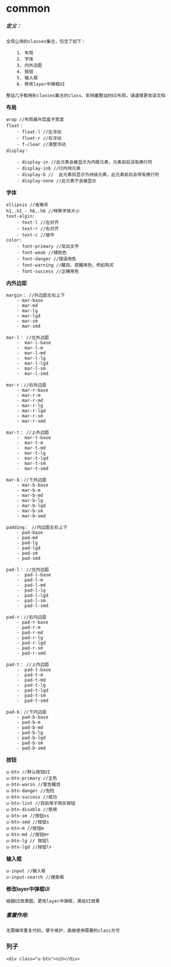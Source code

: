 # common
##### 定义：

	全局公用的classes集合，包含了如下：
	
		1. 布局
		2. 字体
		3. 内外边距
		4. 按钮
		5. 输入框
		6. 修改layer中弹框UI
	
	整站几乎都用到classes集合的class，影响着整站的UI布局，请谨慎更改该文档

**布局**
	
	wrap //布局最外层盒子宽度
	float：
		- float-l //左浮动
		- float-r //右浮动
		- f-clear //清楚浮动
	display：
		
		- display-in //此元素会被显示为内联元素，元素前后没有换行符
		- display-inb //行内块元素
		- display-b //	此元素将显示为块级元素，此元素前后会带有换行符
		- display-none //此元素不会被显示

**字体**
	
	ellipsis //省略号
	h1,.h1 - h6,.h6 //特殊字体大小
	text-algin:
		- text-l //左对齐
		- text-r //右对齐
		- text-c //居中
	color:
		- font-primary //突出文字
		- font-weak //辅助色
		- font-danger //错误用色
		- font-warning //醒目、提醒用色，例如购买
		- font-success //正确用色

**内外边距**	

	margin： //外边距左右上下
		- mar-base
		- mar-md
		- mar-lg
		- mar-lgd
		- mar-sm
		- mar-smd
		
	mar-l： //左外边距
		-  mar-l-base
		-  mar-l-m
		-  mar-l-md
		-  mar-l-lg
		-  mar-l-lgd
		-  mar-l-sm
		-  mar-l-smd

	mar-r：//右外边距
		- mar-r-base
		- mar-r-m
		- mar-r-md
		- mar-r-lg
		- mar-r-lgd
		- mar-r-sm
		- mar-r-smd

	mar-t： //上外边距
		-  mar-t-base
		-  mar-t-m
		-  mar-t-md
		-  mar-t-lg
		-  mar-t-lgd
		-  mar-t-sm
		-  mar-t-smd

	mar-b：//下外边距
		- mar-b-base
		- mar-b-m
		- mar-b-md
		- mar-b-lg
		- mar-b-lgd
		- mar-b-sm
		- mar-b-smd
		
	padding： //内边距左右上下
		- pad-base
		- pad-md
		- pad-lg
		- pad-lgd
		- pad-sm
		- pad-smd
		
	pad-l： //左内边距
		-  pad-l-base
		-  pad-l-m
		-  pad-l-md
		-  pad-l-lg
		-  pad-l-lgd
		-  pad-l-sm
		-  pad-l-smd

	pad-r：//右内边距
		- pad-r-base
		- pad-r-m
		- pad-r-md
		- pad-r-lg
		- pad-r-lgd
		- pad-r-sm
		- pad-r-smd

	pad-t： //上内边距
		-  pad-t-base
		-  pad-t-m
		-  pad-t-md
		-  pad-t-lg
		-  pad-t-lgd
		-  pad-t-sm
		-  pad-t-smd

	pad-b：//下内边距
		- pad-b-base
		- pad-b-m
		- pad-b-md
		- pad-b-lg
		- pad-b-lgd
		- pad-b-sm
		- pad-b-smd



**按钮**
	
	u-btn //默认按钮UI
	u-btn-primary //主色
	u-btn-warin //警告醒目
	u-btn-danger //危险
	u-btn-success //成功
	u-btn-lint //目前用于购买按钮
	u-btn-disable //禁用
	u-btn-sm //按钮xs
	u-btn-smd //按钮s
	u-btn-m //按钮m
	u-btn-md //按钮m+
	u-btn-lg // 按钮l
	u-btn-lgd //按钮l+

**输入框**

	u-input //输入框
	u-input-search //搜索框

**修改layer中弹框UI**
	
	根据UI效果图，更改layer中弹框，满足UI效果
		
##### 重置作用:

	无需编写重复代码，便于维护，直接使用需要的class方可

### 列子
	
	<div class="u-btn">nih</div>